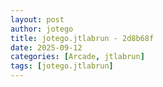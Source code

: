 ```yaml
---
layout: post
author: jotego
title: jotego.jtlabrun - 2d8b68f
date: 2025-09-12
categories: [Arcade, jtlabrun]
tags: [jotego.jtlabrun]
---
```


